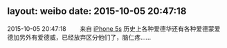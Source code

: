 layout: weibo
date: 2015-10-05 20:47:18
---
<meta name="referrer" content="no-referrer" />

2015-10-05 20:47:18  &nbsp;&nbsp;&nbsp;&nbsp;&nbsp;&nbsp; 来自 <a href="sinaweibo://customweibosource" rel="nofollow">iPhone 5s</a>
历史上各种爱德华还有各种爱德蒙爱德加另外有爱德威，已经放弃区分他们了，脑仁疼…… ​​​

